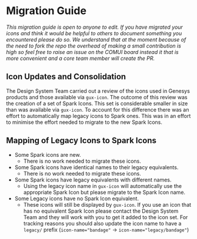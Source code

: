 # Migration Guide

*This migration guide is open to anyone to edit. If you have migrated your icons and think it would be helpful to others to document
something you encountered please do so. We understand that at the moment because of the need to fork the repo the overhead of making a small
contribution is high so feel free to raise an issue on the COMUI board instead it that is more convenient and a core team member will
create the PR.*

## Icon Updates and Consolidation

The Design System Team carried out a review of the icons used in Genesys products and those available via `gux-icon`. The outcome of this
review was the creation of a set of Spark Icons. This set is considerable smaller in size than was available via `gux-icon`. To account for
this difference there was an effort to automatically map legacy icons to Spark ones. This was in an effort to minimise the effort needed to
migrate to the new Spark Icons.

## Mapping of Legacy Icons to Spark Icons

* Some Spark icons are new.
  * There is no work needed to migrate these icons.
* Some Spark icons have identical names to their legacy equivalents.
  * There is no work needed to migrate these icons.
* Some Spark icons have legacy equivalents with different names.
  * Using the legacy icon name in `gux-icon` will automatically use the appropriate Spark Icon but please migrate to the Spark Icon name.
* Some Legacy icons have no Spark Icon equivalent.
  * These icons will still be displayed by `gux-icon`. If you use an icon that has no equivalent Spark Icon please contact the Design System
    Team and they will work with you to get it added to the icon set. For tracking reasons you should also update the icon name to have a
    `legacy/` prefix (`icon-name="bandage"` -> `icon-name="legacy/bandage"`)
